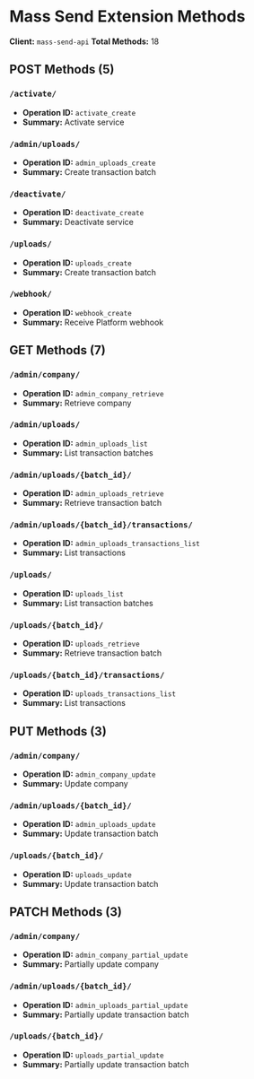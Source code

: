# Mass Send Extension Methods

**Client:** `mass-send-api`
**Total Methods:** 18

## POST Methods (5)

### `/activate/`

- **Operation ID:** `activate_create`
- **Summary:** Activate service

### `/admin/uploads/`

- **Operation ID:** `admin_uploads_create`
- **Summary:** Create transaction batch

### `/deactivate/`

- **Operation ID:** `deactivate_create`
- **Summary:** Deactivate service

### `/uploads/`

- **Operation ID:** `uploads_create`
- **Summary:** Create transaction batch

### `/webhook/`

- **Operation ID:** `webhook_create`
- **Summary:** Receive Platform webhook

## GET Methods (7)

### `/admin/company/`

- **Operation ID:** `admin_company_retrieve`
- **Summary:** Retrieve company

### `/admin/uploads/`

- **Operation ID:** `admin_uploads_list`
- **Summary:** List transaction batches

### `/admin/uploads/{batch_id}/`

- **Operation ID:** `admin_uploads_retrieve`
- **Summary:** Retrieve transaction batch

### `/admin/uploads/{batch_id}/transactions/`

- **Operation ID:** `admin_uploads_transactions_list`
- **Summary:** List transactions

### `/uploads/`

- **Operation ID:** `uploads_list`
- **Summary:** List transaction batches

### `/uploads/{batch_id}/`

- **Operation ID:** `uploads_retrieve`
- **Summary:** Retrieve transaction batch

### `/uploads/{batch_id}/transactions/`

- **Operation ID:** `uploads_transactions_list`
- **Summary:** List transactions

## PUT Methods (3)

### `/admin/company/`

- **Operation ID:** `admin_company_update`
- **Summary:** Update company

### `/admin/uploads/{batch_id}/`

- **Operation ID:** `admin_uploads_update`
- **Summary:** Update transaction batch

### `/uploads/{batch_id}/`

- **Operation ID:** `uploads_update`
- **Summary:** Update transaction batch

## PATCH Methods (3)

### `/admin/company/`

- **Operation ID:** `admin_company_partial_update`
- **Summary:** Partially update company

### `/admin/uploads/{batch_id}/`

- **Operation ID:** `admin_uploads_partial_update`
- **Summary:** Partially update transaction batch

### `/uploads/{batch_id}/`

- **Operation ID:** `uploads_partial_update`
- **Summary:** Partially update transaction batch

